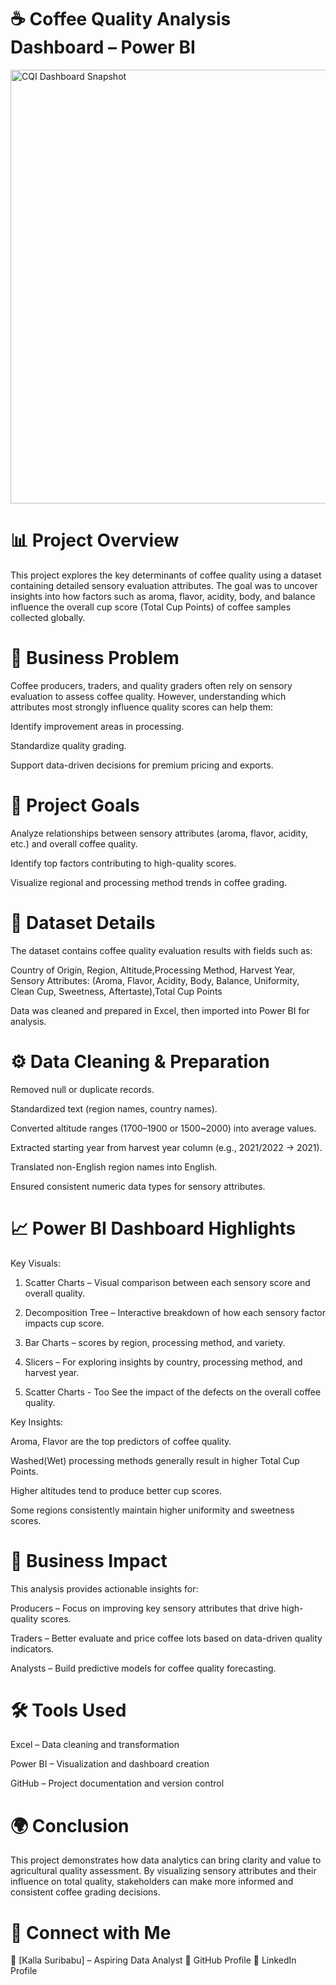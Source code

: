 # ☕ Coffee Quality Analysis Dashboard – Power BI

<img width="1258" height="694" alt="CQI Dashboard Snapshot" src="https://github.com/user-attachments/assets/9d915085-88d7-40df-83ab-a78ee33b65f5" />

# 📊 Project Overview

This project explores the key determinants of coffee quality using a dataset containing detailed sensory evaluation attributes.
The goal was to uncover insights into how factors such as aroma, flavor, acidity, body, and balance influence the overall cup score (Total Cup Points) of coffee samples collected globally.


# 🎯 Business Problem

Coffee producers, traders, and quality graders often rely on sensory evaluation to assess coffee quality. However, understanding which attributes most strongly influence quality scores can help them:

Identify improvement areas in processing.

Standardize quality grading.

Support data-driven decisions for premium pricing and exports.


# 🚀 Project Goals

Analyze relationships between sensory attributes (aroma, flavor, acidity, etc.) and overall coffee quality.

Identify top factors contributing to high-quality scores.

Visualize regional and processing method trends in coffee grading.

# 🧩 Dataset Details

The dataset contains coffee quality evaluation results with fields such as:

Country of Origin, Region, Altitude,Processing Method, Harvest Year, Sensory Attributes: (Aroma, Flavor, Acidity, Body, Balance, Uniformity, Clean Cup, Sweetness, Aftertaste),Total Cup Points

Data was cleaned and prepared in Excel, then imported into Power BI for analysis.

# ⚙ Data Cleaning & Preparation

Removed null or duplicate records.

Standardized text (region names, country names).

Converted altitude ranges (1700–1900 or 1500~2000) into average values.

Extracted starting year from harvest year column (e.g., 2021/2022 → 2021).

Translated non-English region names into English.

Ensured consistent numeric data types for sensory attributes.

# 📈 Power BI Dashboard Highlights

Key Visuals:

1. Scatter Charts – Visual comparison between each sensory score and overall quality.

2. Decomposition Tree – Interactive breakdown of how each sensory factor impacts cup score.

3. Bar Charts – scores by region, processing method, and variety.

4. Slicers – For exploring insights by country, processing method, and harvest year.

5. Scatter Charts - Too See the impact of the defects on the overall coffee quality.

Key Insights:

Aroma, Flavor are the top predictors of coffee quality.

Washed(Wet) processing methods generally result in higher Total Cup Points.

Higher altitudes tend to produce better cup scores.

Some regions consistently maintain higher uniformity and sweetness scores.

# 🧠 Business Impact

This analysis provides actionable insights for:

Producers – Focus on improving key sensory attributes that drive high-quality scores.

Traders – Better evaluate and price coffee lots based on data-driven quality indicators.

Analysts – Build predictive models for coffee quality forecasting.

# 🛠 Tools Used

Excel – Data cleaning and transformation

Power BI – Visualization and dashboard creation

GitHub – Project documentation and version control

# 🌍 Conclusion

This project demonstrates how data analytics can bring clarity and value to agricultural quality assessment.
By visualizing sensory attributes and their influence on total quality, stakeholders can make more informed and consistent coffee grading decisions.

# 🔗 Connect with Me

👤 [Kalla Suribabu] – Aspiring Data Analyst
🔗 GitHub Profile
🔗 LinkedIn Profile
